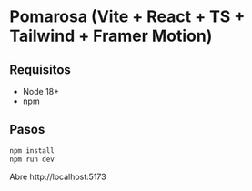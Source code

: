 # Pomarosa (Vite + React + TS + Tailwind + Framer Motion)

## Requisitos
- Node 18+
- npm

## Pasos
```bash
npm install
npm run dev
```

Abre http://localhost:5173
